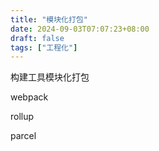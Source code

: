 ```yaml
---
title: "模块化打包"
date: 2024-09-03T07:07:23+08:00
draft: false
tags: ["工程化"]
---
```


构建工具模块化打包

webpack

rollup

parcel
